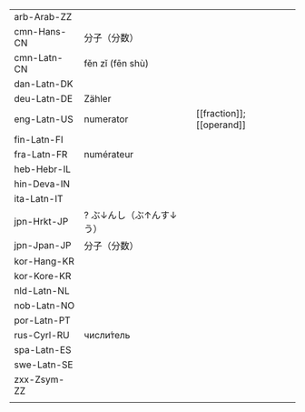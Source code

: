 | | | |
|-|-|-|
| arb-Arab-ZZ |  |  |
| cmn-Hans-CN | 分子（分数） |  |
| cmn-Latn-CN | fěn zǐ (fēn shù) |  |
| dan-Latn-DK |  |  |
| deu-Latn-DE | Zähler |  |
| eng-Latn-US | numerator | [[fraction]]; [[operand]] |
| fin-Latn-FI |  |  |
| fra-Latn-FR | numérateur |  |
| heb-Hebr-IL |  |  |
| hin-Deva-IN |  |  |
| ita-Latn-IT |  |  |
| jpn-Hrkt-JP | ? ぶ↓んし（ぶ↑んす↓う） |  |
| jpn-Jpan-JP | 分子（分数） |  |
| kor-Hang-KR |  |  |
| kor-Kore-KR |  |  |
| nld-Latn-NL |  |  |
| nob-Latn-NO |  |  |
| por-Latn-PT |  |  |
| rus-Cyrl-RU | числи́тель |  |
| spa-Latn-ES |  |  |
| swe-Latn-SE |  |  |
| zxx-Zsym-ZZ |  |  |
|  |  |  |
